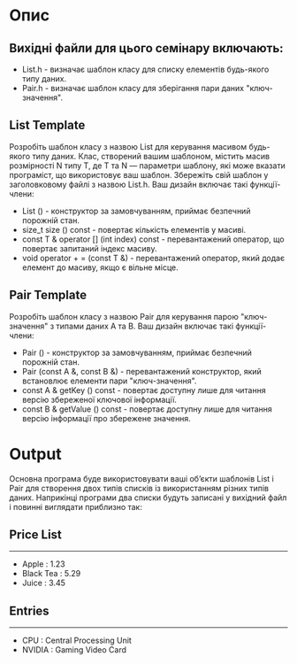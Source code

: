 # Опис
## Вихідні файли для цього семінару включають:
* List.h - визначає шаблон класу для списку елементів будь-якого типу даних.
* Pair.h - визначає шаблон класу для зберігання пари даних "ключ-значення".
## List Template
Розробіть шаблон класу з назвою List для керування масивом будь-якого типу даних. Клас, створений вашим шаблоном, містить масив розмірності N типу T, де T та N — параметри шаблону, які може вказати програміст, що використовує ваш шаблон. Збережіть свій шаблон у заголовковому файлі з назвою List.h.
Ваш дизайн включає такі функції-члени:
* List () - конструктор за замовчуванням, приймає безпечний порожній стан.
* size_t size () const - повертає кількість елементів у масиві.
* const T & operator [] (int index) const - перевантажений оператор, що повертає запитаний індекс масиву.
* void operator + = (const T &) - перевантажений оператор, який додає елемент до масиву, якщо є вільне місце.
## Pair Template
Розробіть шаблон класу з назвою Pair для керування парою "ключ-значення" з типами даних A та B.
Ваш дизайн включає такі функції-члени:
* Pair () - конструктор за замовчуванням, приймає безпечний порожній стан.
* Pair (const A &, const B &) - перевантажений конструктор, який встановлює елементи пари "ключ-значення".
* const A & getKey () const - повертає доступну лише для читання версію збереженої ключової інформації.
* const B & getValue () const - повертає доступну лише для читання версію інформації про збережене значення.

# Output
Основна програма буде використовувати ваші об’єкти шаблонів List і Pair для створення двох типів списків із використанням різних типів даних. Наприкінці програми два списки будуть записані у вихідний файл і повинні виглядати приблизно так:
## Price List
-----------
* Apple : 1.23
* Black Tea : 5.29
* Juice : 3.45 

## Entries
-------
* CPU : Central Processing Unit
* NVIDIA : Gaming Video Card
